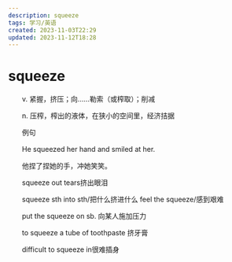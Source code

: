 ```yaml
---
description: squeeze
tags: 学习/英语
created: 2023-11-03T22:29
updated: 2023-11-12T18:28
---
```

# squeeze

　　v. 紧握，挤压；向……勒索（或榨取）；削减

　　n. 压榨，榨出的液体，在狭小的空间里，经济拮据

　　例句

　　He squeezed her hand and smiled at her.

　　他捏了捏她的手，冲她笑笑。

　　squeeze out tears挤出眼泪

　　squeeze sth into sth/把什么挤进什么 feel the squeeze/感到艰难

　　put the squeeze on sb. 向某人施加压力

　　to squeeze a tube of toothpaste 挤牙膏

　　difficult to squeeze in很难插身
